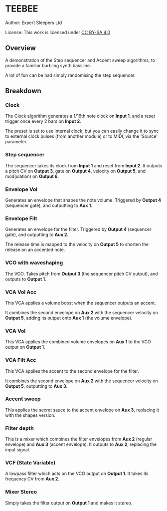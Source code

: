 # TEEBEE
Author: Expert Sleepers Ltd

License: This work is licensed under [CC BY-SA 4.0](https://creativecommons.org/licenses/by-sa/4.0/?ref=chooser-v1) 

## Overview
A demonstration of the Step sequencer and Accent sweep algorithms, to provide a familiar burbling  synth bassline.

A lot of fun can be had simply randomising the step sequencer.

## Breakdown

### Clock
The Clock algorithm generates a 1/16th note clock on **Input 1**, and a reset trigger once every 2 bars on **Input 2**.

The preset is set to use internal clock, but you can easily change it to sync to external clock pulses (from another module) or to MIDI, via the 'Source' parameter.

### Step sequencer
The sequencer takes its clock from **Input 1** and reset from **Input 2**. It outputs a pitch CV on **Output 3**, gate on **Output 4**, velocity on **Output 5**, and mod(ulation) on **Output 6**.

### Envelope Vol
Generates an envelope that shapes the note volume. Triggered by **Output 4** (sequencer gate), and outputting to **Aux 1**.

### Envelope Filt
Generates an envelope for the filter. Triggered by **Output 4** (sequencer gate), and outputting to **Aux 2**.

The release time is mapped to the velocity on **Output 5** to shorten the release on an accented note.

### VCO with waveshaping
The VCO. Takes pitch from **Output 3** (the sequencer pitch CV output), and outputs to **Output 1**.

### VCA Vol Acc
This VCA applies a volume boost when the sequencer outputs an accent.

It combines the second envelope on **Aux 2** with the sequencer velocity on **Output 5**, adding its output onto **Aux 1** (the volume envelope).

### VCA Vol
This VCA applies the combined volume envelopes on **Aux 1** to the VCO output on **Output 1**.

### VCA Filt Acc
This VCA applies the accent to the second envelope for the filter.

It combines the second envelope on **Aux 2** with the sequencer velocity on **Output 5**, outputting to **Aux 3**.

### Accent sweep
This applies the secret sauce to the accent envelope on **Aux 3**, replacing it with the shapes version.

### Filter depth
This is a mixer which combines the filter envelopes from **Aux 2** (regular envelope) and **Aux 3** (accent envelope). It outputs to **Aux 2**, replacing the input signal.

### VCF (State Variable)
A lowpass filter which acts on the VCO output on **Output 1**. It takes its frequency CV from **Aux 2**.

### Mixer Stereo
Simply takes the filter output on **Output 1** and makes it stereo.
